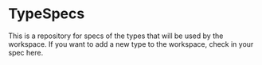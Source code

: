 # TypeSpecs
This is a repository for specs of the types that will be used by the workspace. If you want to add a new type to the workspace, check in your spec here.
